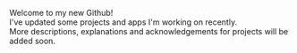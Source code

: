 Welcome to my new Github!  
I've updated some projects and apps I'm working on recently.  
More descriptions, explanations and acknowledgements for projects will be added soon.